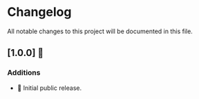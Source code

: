 # Changelog

All notable changes to this project will be documented in this file.

## [1.0.0] 🚀

### Additions

- 🎉 Initial public release.
